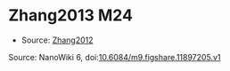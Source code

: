 <a name="material" />

# Zhang2013 M24
<script type="application/ld+json">
  {
    "@context": "https://schema.org/",
    "@type": "ChemicalSubstance",
    "@id": "https://egonw.github.io/nanowiki/nanowiki329.html#material",
    "http://purl.org/dc/terms/conformsTo":
      {
        "@type": "CreativeWork",
        "@id": "https://bioschemas.org/profiles/ChemicalSubstance/0.4-RELEASE/"
      },
    "identfier": "329",
    "name": "Zhang2013 M24",
    "url": "https://egonw.github.io/nanowiki/nanowiki329.html#material",
    "sameAs": "http://127.0.0.1/mediawiki/index.php/Special:URIResolver/Zhang2013_M24"
  }
</script>


* Source: [Zhang2012](articleZhang2012.md)


Source: NanoWiki 6, doi:[10.6084/m9.figshare.11897205.v1](https://doi.org/10.6084/m9.figshare.11897205.v1)
